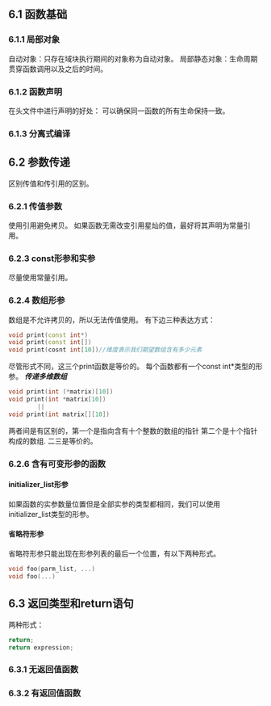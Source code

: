 ## 6.1 函数基础
### 6.1.1 局部对象
自动对象：只存在域块执行期间的对象称为自动对象。
局部静态对象：生命周期贯穿函数调用以及之后的时间。
### 6.1.2 函数声明
在头文件中进行声明的好处：
可以确保同一函数的所有生命保持一致。
### 6.1.3 分离式编译
## 6.2 参数传递
区别传值和传引用的区别。
### 6.2.1 传值参数
使用引用避免拷贝。
如果函数无需改变引用星灿的值，最好将其声明为常量引用。
### 6.2.3 const形参和实参
尽量使用常量引用。
### 6.2.4 数组形参
数组是不允许拷贝的，所以无法传值使用。
有下边三种表达方式：
```c++
void print(const int*)
void print(const int[])
void print(cosnt int[10])//维度表示我们期望数组含有多少元素
```
尽管形式不同，这三个print函数是等价的。
每个函数都有一个const int*类型的形参。
***传递多维数组***
```c++
void print(int (*matrix)[10])
void print(int *matrix[10])
        ||
void print(int matrix[][10])
```
两者间是有区别的，第一个是指向含有十个整数的数组的指针
第二个是十个指针构成的数组.
二三是等价的。
### 6.2.6 含有可变形参的函数
#### initializer_list形参
如果函数的实参数量位置但是全部实参的类型都相同，我们可以使用initializer_list类型的形参。
#### 省略符形参
省略符形参只能出现在形参列表的最后一个位置，有以下两种形式。
```c++
void foo(parm_list, ...)
void foo(...)
```
## 6.3 返回类型和return语句
两种形式：
```c++
return;
return expression;
```
### 6.3.1 无返回值函数
### 6.3.2 有返回值函数
